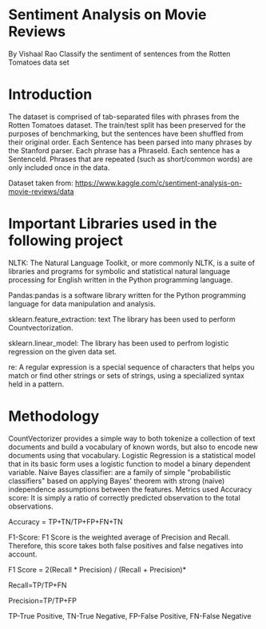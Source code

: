 # Sentiment Analysis on Movie Reviews
By Vishaal Rao
Classify the sentiment of sentences from the Rotten Tomatoes data set

# Introduction
The dataset is comprised of tab-separated files with phrases from the Rotten Tomatoes dataset. The train/test split has been preserved for the purposes of benchmarking, but the sentences have been shuffled from their original order. Each Sentence has been parsed into many phrases by the Stanford parser. Each phrase has a PhraseId. Each sentence has a SentenceId. Phrases that are repeated (such as short/common words) are only included once in the data.

Dataset taken from: https://www.kaggle.com/c/sentiment-analysis-on-movie-reviews/data

# Important Libraries used in the following project

NLTK: The Natural Language Toolkit, or more commonly NLTK, is a suite of libraries and programs for symbolic and statistical natural language processing for English written in the Python programming language.

Pandas:pandas is a software library written for the Python programming language for data manipulation and analysis.

sklearn.feature_extraction: text The library has been used to perform Countvectorization.

sklearn.linear_model: The library has been used to perfrom logistic regression on the given data set.

re: A regular expression is a special sequence of characters that helps you match or find other strings or sets of strings, using a specialized syntax held in a pattern.

# Methodology
CountVectorizer provides a simple way to both tokenize a collection of text documents and build a vocabulary of known words, but also to encode new documents using that vocabulary.
Logistic Regression is a statistical model that in its basic form uses a logistic function to model a binary dependent variable.
Naive Bayes classifier: are a family of simple "probabilistic classifiers" based on applying Bayes' theorem with strong (naive) independence assumptions between the features.
Metrics used
Accuracy score: It is simply a ratio of correctly predicted observation to the total observations.

Accuracy = TP+TN/TP+FP+FN+TN

F1-Score: F1 Score is the weighted average of Precision and Recall. Therefore, this score takes both false positives and false negatives into account.

F1 Score = 2(Recall * Precision) / (Recall + Precision)*

Recall=TP/TP+FN

Precision=TP/TP+FP

TP-True Positive, TN-True Negative, FP-False Positive, FN-False Negative
